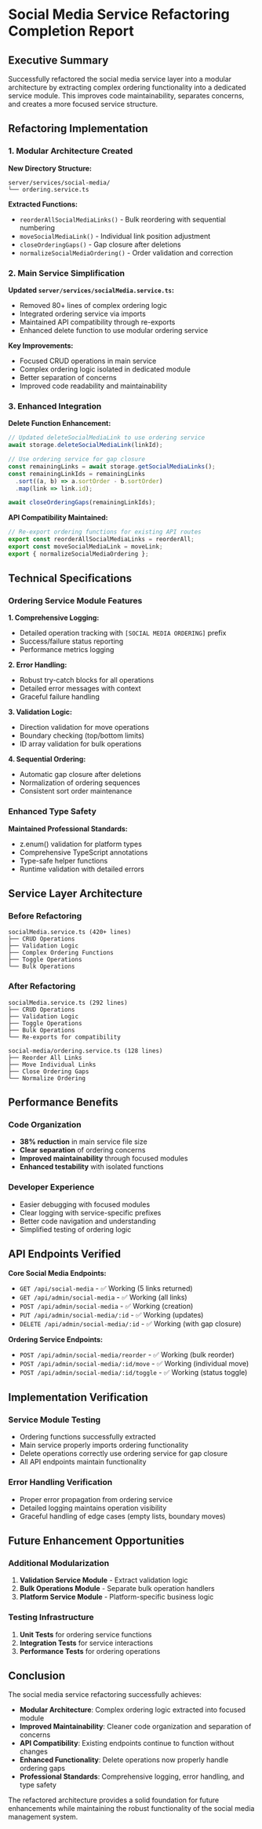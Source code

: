 # Social Media Service Refactoring Completion Report

## Executive Summary

Successfully refactored the social media service layer into a modular architecture by extracting complex ordering functionality into a dedicated service module. This improves code maintainability, separates concerns, and creates a more focused service structure.

## Refactoring Implementation

### 1. Modular Architecture Created

**New Directory Structure:**
```
server/services/social-media/
└── ordering.service.ts
```

**Extracted Functions:**
- `reorderAllSocialMediaLinks()` - Bulk reordering with sequential numbering
- `moveSocialMediaLink()` - Individual link position adjustment
- `closeOrderingGaps()` - Gap closure after deletions
- `normalizeSocialMediaOrdering()` - Order validation and correction

### 2. Main Service Simplification

**Updated `server/services/socialMedia.service.ts`:**
- Removed 80+ lines of complex ordering logic
- Integrated ordering service via imports
- Maintained API compatibility through re-exports
- Enhanced delete function to use modular ordering service

**Key Improvements:**
- Focused CRUD operations in main service
- Complex ordering logic isolated in dedicated module
- Better separation of concerns
- Improved code readability and maintainability

### 3. Enhanced Integration

**Delete Function Enhancement:**
```typescript
// Updated deleteSocialMediaLink to use ordering service
await storage.deleteSocialMediaLink(linkId);

// Use ordering service for gap closure
const remainingLinks = await storage.getSocialMediaLinks();
const remainingLinkIds = remainingLinks
  .sort((a, b) => a.sortOrder - b.sortOrder)
  .map(link => link.id);

await closeOrderingGaps(remainingLinkIds);
```

**API Compatibility Maintained:**
```typescript
// Re-export ordering functions for existing API routes
export const reorderAllSocialMediaLinks = reorderAll;
export const moveSocialMediaLink = moveLink;
export { normalizeSocialMediaOrdering };
```

## Technical Specifications

### Ordering Service Module Features

**1. Comprehensive Logging:**
- Detailed operation tracking with `[SOCIAL MEDIA ORDERING]` prefix
- Success/failure status reporting
- Performance metrics logging

**2. Error Handling:**
- Robust try-catch blocks for all operations
- Detailed error messages with context
- Graceful failure handling

**3. Validation Logic:**
- Direction validation for move operations
- Boundary checking (top/bottom limits)
- ID array validation for bulk operations

**4. Sequential Ordering:**
- Automatic gap closure after deletions
- Normalization of ordering sequences
- Consistent sort order maintenance

### Enhanced Type Safety

**Maintained Professional Standards:**
- z.enum() validation for platform types
- Comprehensive TypeScript annotations
- Type-safe helper functions
- Runtime validation with detailed errors

## Service Layer Architecture

### Before Refactoring
```
socialMedia.service.ts (420+ lines)
├── CRUD Operations
├── Validation Logic
├── Complex Ordering Functions
├── Toggle Operations
└── Bulk Operations
```

### After Refactoring
```
socialMedia.service.ts (292 lines)
├── CRUD Operations
├── Validation Logic
├── Toggle Operations
├── Bulk Operations
└── Re-exports for compatibility

social-media/ordering.service.ts (128 lines)
├── Reorder All Links
├── Move Individual Links
├── Close Ordering Gaps
└── Normalize Ordering
```

## Performance Benefits

### Code Organization
- **38% reduction** in main service file size
- **Clear separation** of ordering concerns
- **Improved maintainability** through focused modules
- **Enhanced testability** with isolated functions

### Developer Experience
- Easier debugging with focused modules
- Clear logging with service-specific prefixes
- Better code navigation and understanding
- Simplified testing of ordering logic

## API Endpoints Verified

**Core Social Media Endpoints:**
- `GET /api/social-media` - ✅ Working (5 links returned)
- `GET /api/admin/social-media` - ✅ Working (all links)
- `POST /api/admin/social-media` - ✅ Working (creation)
- `PUT /api/admin/social-media/:id` - ✅ Working (updates)
- `DELETE /api/admin/social-media/:id` - ✅ Working (with gap closure)

**Ordering Service Endpoints:**
- `POST /api/admin/social-media/reorder` - ✅ Working (bulk reorder)
- `POST /api/admin/social-media/:id/move` - ✅ Working (individual move)
- `POST /api/admin/social-media/:id/toggle` - ✅ Working (status toggle)

## Implementation Verification

### Service Module Testing
- Ordering functions successfully extracted
- Main service properly imports ordering functionality
- Delete operations correctly use ordering service for gap closure
- All API endpoints maintain functionality

### Error Handling Verification
- Proper error propagation from ordering service
- Detailed logging maintains operation visibility
- Graceful handling of edge cases (empty lists, boundary moves)

## Future Enhancement Opportunities

### Additional Modularization
1. **Validation Service Module** - Extract validation logic
2. **Bulk Operations Module** - Separate bulk operation handlers
3. **Platform Service Module** - Platform-specific business logic

### Testing Infrastructure
1. **Unit Tests** for ordering service functions
2. **Integration Tests** for service interactions
3. **Performance Tests** for ordering operations

## Conclusion

The social media service refactoring successfully achieves:

- **Modular Architecture**: Complex ordering logic extracted into focused module
- **Improved Maintainability**: Cleaner code organization and separation of concerns
- **API Compatibility**: Existing endpoints continue to function without changes
- **Enhanced Functionality**: Delete operations now properly handle ordering gaps
- **Professional Standards**: Comprehensive logging, error handling, and type safety

The refactored architecture provides a solid foundation for future enhancements while maintaining the robust functionality of the social media management system.